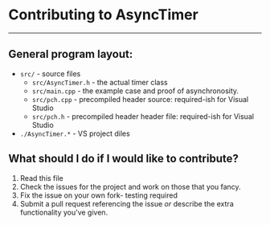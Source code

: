 # Contributing to AsyncTimer
---
## General program layout:

 - `src/` - source files
   - `src/AsyncTimer.h` - the actual timer class
   - `src/main.cpp` - the example case and proof of asynchronosity.
   - `src/pch.cpp` - precompiled header source: required-ish for Visual Studio
   - `src/pch.h` - precompiled header header file: required-ish for Visual Studio
 - `./AsyncTimer.*` - VS project diles

## What should I do if I would like to contribute?

1. Read this file
2. Check the issues for the project and work on those that you fancy.
3. Fix the issue on your own fork- testing required
4. Submit a pull request referencing the issue *or* describe the extra functionality you've given.
